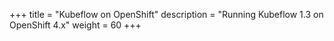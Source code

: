 +++
title = "Kubeflow on OpenShift"
description = "Running Kubeflow 1.3 on OpenShift 4.x"
weight = 60
+++
